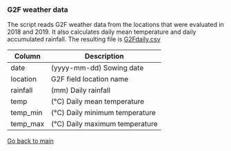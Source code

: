 ### G2F weather data

The script reads G2F weather data from the locations that were evaluated in 2018 and 2019.
It also calculates daily mean temperature and daily accumulated rainfall.
The resulting file is [G2Fdaily.csv](https://github.com/QuantGen/G2F_RESOURCES/blob/main/Data/OutputFiles/G2Fdaily.csv)

|Column|Description|
|------|-----------|
|date| (yyyy-mm-dd) Sowing date |
|location| G2F field location name |
|rainfall| (mm) Daily rainfall |
|temp| (°C) Daily mean temperature |
|temp_min| (°C) Daily minimum temperature |
|temp_max| (°C) Daily maximum temperature |


[Go back to main](https://github.com/QuantGen/G2F_RESOURCES)
